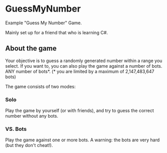 # GuessMyNumber
Example "Guess My Number" Game.

Mainly set up for a friend that who is learning C#.

## About the game
Your objective is to guess a randomly generated number within a range you select. If you want to, you can also play the game against a number of bots. ANY number of bots*. (* you are limited by a maximum of 2,147,483,647 bots)

The game consists of two modes:

### Solo
Play the game by yourself (or with friends), and try to guess the correct number without any bots.

### VS. Bots
Play the game against one or more bots. A warning: the bots are very hard (but they don't cheat!).
